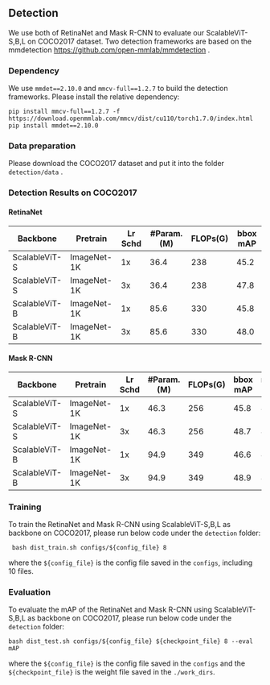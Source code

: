 
## Detection
We use both of RetinaNet and Mask R-CNN to evaluate our ScalableViT-S,B,L on COCO2017 dataset. Two detection frameworks are based on the mmdetection https://github.com/open-mmlab/mmdetection .
### Dependency
We use `mmdet==2.10.0` and `mmcv-full==1.2.7` to build the detection frameworks. Please install the relative dependency:
```shell
pip install mmcv-full==1.2.7 -f https://download.openmmlab.com/mmcv/dist/cu110/torch1.7.0/index.html
pip install mmdet==2.10.0
```
### Data preparation
Please download the COCO2017 dataset and put it into the folder `detection/data` .

### Detection Results on COCO2017
#### RetinaNet
| Backbone      | Pretrain    | Lr Schd | #Param.(M) | FLOPs(G) | bbox mAP |
| ------------- | ----------- | ------- | ---------- | -------- | -------- |
| ScalableViT-S | ImageNet-1K | 1x      | 36.4       | 238      | 45.2     |
| ScalableViT-S | ImageNet-1K | 3x      | 36.4       | 238      | 47.8     |
| ScalableViT-B | ImageNet-1K | 1x      | 85.6       | 330      | 45.8     |
| ScalableViT-B | ImageNet-1K | 3x      | 85.6       | 330      | 48.0     |

#### Mask R-CNN
| Backbone      | Pretrain    | Lr Schd | #Param.(M) | FLOPs(G) | bbox mAP | mask mAP |
| ------------- | ----------- | ------- | ---------- | -------- | -------- | -------- |
| ScalableViT-S | ImageNet-1K | 1x      | 46.3       | 256      | 45.8     | 41.7     |
| ScalableViT-S | ImageNet-1K | 3x      | 46.3       | 256      | 48.7     | 43.6     |
| ScalableViT-B | ImageNet-1K | 1x      | 94.9       | 349      | 46.6     | 42.1     |
| ScalableViT-B | ImageNet-1K | 3x      | 94.9       | 349      | 48.9     | 43.6     |

### Training
To train the RetinaNet and Mask R-CNN using ScalableViT-S,B,L as backbone on COCO2017, please run below code under the `detection` folder:
```shell
 bash dist_train.sh configs/${config_file} 8
```
where the `${config_file}` is the config file saved in the `configs`, including 10 files.
### Evaluation
To evaluate the mAP of the RetinaNet and Mask R-CNN using ScalableViT-S,B,L as backbone on COCO2017, please run below code under the `detection` folder:
```shell
bash dist_test.sh configs/${config_file} ${checkpoint_file} 8 --eval mAP
```
where the `${config_file}` is the config file saved in the `configs` and the `${checkpoint_file}` is the weight file saved in the `./work_dirs`.

<br/>
